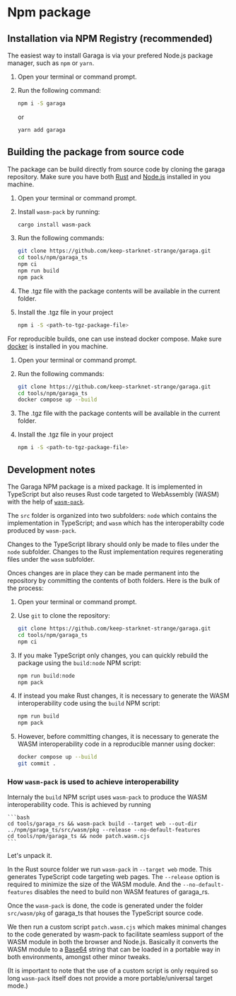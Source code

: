 # Npm package

## Installation via NPM Registry (recommended)

The easiest way to install Garaga is via your prefered Node.js package manager, such as `npm` or `yarn`.

1. Open your terminal or command prompt.
2. Run the following command:

    ```bash
    npm i -S garaga
    ```

    or

    ```bash
    yarn add garaga
    ```

## Building the package from source code

The package can be build directly from source code by cloning the garaga repository. Make sure you have both [Rust](https://www.rust-lang.org/tools/install) and [Node.js](https://nodejs.org/en/learn/getting-started/how-to-install-nodejs) installed in you machine.

1. Open your terminal or command prompt.
2. Install `wasm-pack` by running:

    ```bash
    cargo install wasm-pack
    ```

3. Run the following commands:

    ```bash
    git clone https://github.com/keep-starknet-strange/garaga.git
    cd tools/npm/garaga_ts
    npm ci
    npm run build
    npm pack
    ```

4. The .tgz file with the package contents will be available in the current folder.
5. Install the .tgz file in your project

    ```bash
    npm i -S <path-to-tgz-package-file>
    ```

For reproducible builds, one can use instead docker compose. Make sure [docker](https://docs.docker.com/engine/install/) is installed in you machine.

1. Open your terminal or command prompt.
2. Run the following commands:

    ```bash
    git clone https://github.com/keep-starknet-strange/garaga.git
    cd tools/npm/garaga_ts
    docker compose up --build
    ```

3. The .tgz file with the package contents will be available in the current folder.
4. Install the .tgz file in your project

    ```bash
    npm i -S <path-to-tgz-package-file>
    ```

## Development notes

The Garaga NPM package is a mixed package. It is implemented in TypeScript but also reuses Rust code targeted to WebAssembly (WASM) with the help of [`wasm-pack`](https://rustwasm.github.io/wasm-pack/).

The `src` folder is organized into two subfolders: `node` which contains the implementation in TypeScript; and `wasm` which has the interoperabilty code produced by `wasm-pack`.

Changes to the TypeScript library should only be made to files under the `node` subfolder. Changes to the Rust implementation requires regenerating files under the `wasm` subfolder.

Onces changes are in place they can be made permanent into the repository by committing the contents of both folders. Here is the bulk of the process:

1. Open your terminal or command prompt.
2. Use `git` to clone the repository:

    ```bash
    git clone https://github.com/keep-starknet-strange/garaga.git
    cd tools/npm/garaga_ts
    npm ci
    ```

3. If you make TypeScript only changes, you can quickly rebuild the package using the `build:node` NPM script:

    ```bash
    npm run build:node
    npm pack
    ```

4. If instead you make Rust changes, it is necessary to generate the WASM interoperability code using the `build` NPM script:

    ```bash
    npm run build
    npm pack
    ```

5. However, before committing changes, it is necessary to generate the WASM interoperability code in a reproducible manner using docker:

    ```bash
    docker compose up --build
    git commit .
    ```
### How `wasm-pack` is used to achieve interoperability

Internaly the `build` NPM script uses `wasm-pack` to produce the WASM interoperability code. This is achieved by running

    ```bash
    cd tools/garaga_rs && wasm-pack build --target web --out-dir ../npm/garaga_ts/src/wasm/pkg --release --no-default-features
    cd tools/npm/garaga_ts && node patch.wasm.cjs
    ```
Let's unpack it.

In the Rust source folder we run `wasm-pack` in `--target web` mode. This generates TypeScript code targeting web pages.
The `--release` option is required to minimize the size of the WASM module.
And the `--no-default-features` disables the need to build non WASM features of garaga_rs.

Once the `wasm-pack` is done, the code is generated under the folder `src/wasm/pkg` of garaga_ts that houses the TypeScript source code.

We then run a custom script `patch.wasm.cjs` which makes minimal changes to the code generated by wasm-pack to facilitate seamless support of the WASM module in both the browser and Node.js.
Basically it converts the WASM module to a [Base64](https://en.wikipedia.org/wiki/Base64) string that can be loaded in a portable way in both environments, amongst other minor tweaks.

(It is important to note that the use of a custom script is only required so long `wasm-pack` itself does not provide a more portable/universal target mode.)

